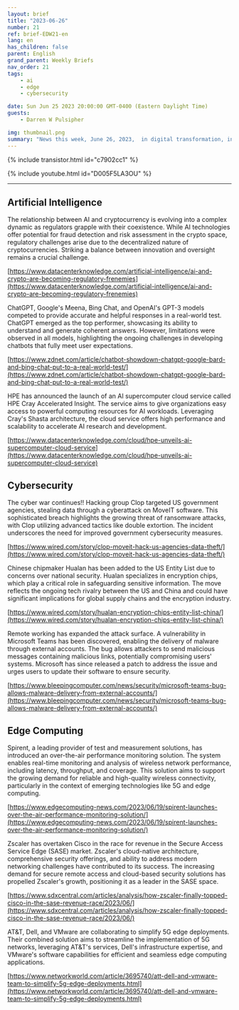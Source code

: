 ```yaml
---
layout: brief
title: "2023-06-26"
number: 21
ref: brief-EDW21-en
lang: en
has_children: false
parent: English
grand_parent: Weekly Briefs
nav_order: 21
tags:
    - ai
    - edge
    - cybersecurity

date: Sun Jun 25 2023 20:00:00 GMT-0400 (Eastern Daylight Time)
guests:
    - Darren W Pulsipher

img: thumbnail.png
summary: "News this week, June 26, 2023,  in digital transformation, including increased attacks in the cyber war, everyone jumping onto the generative AI bandwagon, and virtualized radio area networks."
---
```


{% include transistor.html id="c7902cc1" %}



{% include youtube.html id="D005F5LA3OU" %}

---

## Artificial Intelligence

The relationship between AI and cryptocurrency is evolving into a complex dynamic as regulators grapple with their coexistence. While AI technologies offer potential for fraud detection and risk assessment in the crypto space, regulatory challenges arise due to the decentralized nature of cryptocurrencies. Striking a balance between innovation and oversight remains a crucial challenge.

[https://www.datacenterknowledge.com/artificial-intelligence/ai-and-crypto-are-becoming-regulatory-frenemies](https://www.datacenterknowledge.com/artificial-intelligence/ai-and-crypto-are-becoming-regulatory-frenemies)

ChatGPT, Google's Meena, Bing Chat, and OpenAI's GPT-3 models competed to provide accurate and helpful responses in a real-world test. ChatGPT emerged as the top performer, showcasing its ability to understand and generate coherent answers. However, limitations were observed in all models, highlighting the ongoing challenges in developing chatbots that fully meet user expectations.

[https://www.zdnet.com/article/chatbot-showdown-chatgpt-google-bard-and-bing-chat-put-to-a-real-world-test/](https://www.zdnet.com/article/chatbot-showdown-chatgpt-google-bard-and-bing-chat-put-to-a-real-world-test/)

HPE has announced the launch of an AI supercomputer cloud service called HPE Cray Accelerated Insight. The service aims to give organizations easy access to powerful computing resources for AI workloads. Leveraging Cray's Shasta architecture, the cloud service offers high performance and scalability to accelerate AI research and development.

[https://www.datacenterknowledge.com/cloud/hpe-unveils-ai-supercomputer-cloud-service](https://www.datacenterknowledge.com/cloud/hpe-unveils-ai-supercomputer-cloud-service)

## Cybersecurity

The cyber war continues!! Hacking group Clop targeted US government agencies, stealing data through a cyberattack on MoveIT software. This sophisticated breach highlights the growing threat of ransomware attacks, with Clop utilizing advanced tactics like double extortion. The incident underscores the need for improved government cybersecurity measures.

[https://www.wired.com/story/clop-moveit-hack-us-agencies-data-theft/](https://www.wired.com/story/clop-moveit-hack-us-agencies-data-theft/)

Chinese chipmaker Hualan has been added to the US Entity List due to concerns over national security. Hualan specializes in encryption chips, which play a critical role in safeguarding sensitive information. The move reflects the ongoing tech rivalry between the US and China and could have significant implications for global supply chains and the encryption industry.

[https://www.wired.com/story/hualan-encryption-chips-entity-list-china/](https://www.wired.com/story/hualan-encryption-chips-entity-list-china/)

Remote working has expanded the attack surface. A vulnerability in Microsoft Teams has been discovered, enabling the delivery of malware through external accounts. The bug allows attackers to send malicious messages containing malicious links, potentially compromising users' systems. Microsoft has since released a patch to address the issue and urges users to update their software to ensure security.

[https://www.bleepingcomputer.com/news/security/microsoft-teams-bug-allows-malware-delivery-from-external-accounts/](https://www.bleepingcomputer.com/news/security/microsoft-teams-bug-allows-malware-delivery-from-external-accounts/)

## Edge Computing

Spirent, a leading provider of test and measurement solutions, has introduced an over-the-air performance monitoring solution. The system enables real-time monitoring and analysis of wireless network performance, including latency, throughput, and coverage. This solution aims to support the growing demand for reliable and high-quality wireless connectivity, particularly in the context of emerging technologies like 5G and edge computing.

[https://www.edgecomputing-news.com/2023/06/19/spirent-launches-over-the-air-performance-monitoring-solution/](https://www.edgecomputing-news.com/2023/06/19/spirent-launches-over-the-air-performance-monitoring-solution/)

Zscaler has overtaken Cisco in the race for revenue in the Secure Access Service Edge (SASE) market. Zscaler's cloud-native architecture, comprehensive security offerings, and ability to address modern networking challenges have contributed to its success. The increasing demand for secure remote access and cloud-based security solutions has propelled Zscaler's growth, positioning it as a leader in the SASE space.

[https://www.sdxcentral.com/articles/analysis/how-zscaler-finally-topped-cisco-in-the-sase-revenue-race/2023/06/](https://www.sdxcentral.com/articles/analysis/how-zscaler-finally-topped-cisco-in-the-sase-revenue-race/2023/06/)

AT&T, Dell, and VMware are collaborating to simplify 5G edge deployments. Their combined solution aims to streamline the implementation of 5G networks, leveraging AT&T's services, Dell's infrastructure expertise, and VMware's software capabilities for efficient and seamless edge computing applications.

[https://www.networkworld.com/article/3695740/att-dell-and-vmware-team-to-simplify-5g-edge-deployments.html](https://www.networkworld.com/article/3695740/att-dell-and-vmware-team-to-simplify-5g-edge-deployments.html)


